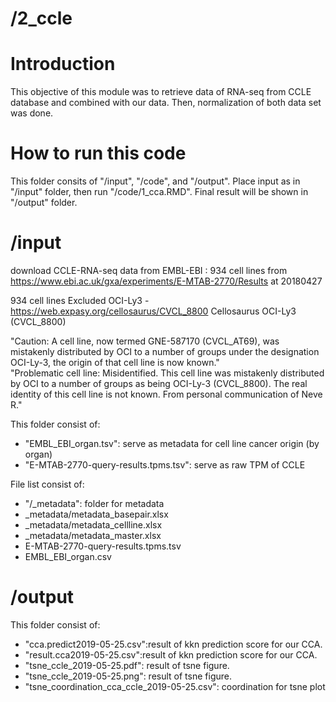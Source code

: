 # /2_ccle
# Introduction
This objective of this module was to retrieve data of RNA-seq from CCLE database and combined with our data. Then, normalization of both data set was done.

# How to run this code
This folder consits of  "/input", "/code", and "/output". Place input as in "/input" folder, then run "/code/1_cca.RMD". Final result will be shown in "/output" folder.

# /input
download CCLE-RNA-seq data from EMBL-EBI : 934 cell lines
from https://www.ebi.ac.uk/gxa/experiments/E-MTAB-2770/Results
at 20180427 <br/> 

934 cell lines 
Excluded OCI-Ly3 - https://web.expasy.org/cellosaurus/CVCL_8800
Cellosaurus OCI-Ly3 (CVCL_8800) <br/> 

"Caution: A cell line, now termed GNE-587170 (CVCL_AT69), was mistakenly distributed by OCI to a number of groups under the designation OCI-Ly-3, the origin of that cell line is now known." <br/> 
"Problematic cell line: Misidentified. This cell line was mistakenly distributed by OCI to a number of groups as being OCI-Ly-3 (CVCL_8800). The real identity of this cell line is not known. From personal communication of Neve R." <br/> 

This folder consist of: <br/> 
- "EMBL_EBI_organ.tsv": serve as metadata for cell line cancer origin (by organ) <br/>
- "E-MTAB-2770-query-results.tpms.tsv": serve as raw TPM of CCLE <br/>

File list consist of:
- "/_metadata": folder for metadata
-	_metadata/metadata_basepair.xlsx
-	_metadata/metadata_cellline.xlsx
-	_metadata/metadata_master.xlsx
-	E-MTAB-2770-query-results.tpms.tsv
-	EMBL_EBI_organ.csv

# /output
This folder consist of: <br/> 
- "cca.predict2019-05-25.csv":result of kkn prediction score for our CCA.<br/> 
- "result.cca2019-05-25.csv":result of kkn prediction score for our CCA.<br/> 
- "tsne_ccle_2019-05-25.pdf": result of tsne figure.<br/> 
- "tsne_ccle_2019-05-25.png": result of tsne figure.<br/> 
- "tsne_coordination_cca_ccle_2019-05-25.csv": coordination for tsne plot
